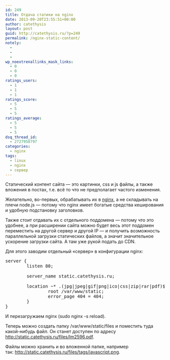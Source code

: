 ```yaml
---
id: 249
title: Отдача статики на nginx
date: 2013-09-20T23:55:51+00:00
author: catethysis
layout: post
guid: http://catethysis.ru/?p=249
permalink: /nginx-static-content/
notely:
  - 
  - 
  - 
wp_noextrenallinks_mask_links:
  - 0
  - 0
  - 0
ratings_users:
  - 1
  - 1
  - 1
ratings_score:
  - 5
  - 5
  - 5
ratings_average:
  - 5
  - 5
  - 5
dsq_thread_id:
  - 2727958797
categories:
  - nginx
tags:
  - linux
  - nginx
  - сервер
---
```

Статический контент сайта &#8212; это картинки, css и js файлы, а также вложения в постах, т.е. всё то что не предполагает частого изменения.

Желательно, во-первых, обрабатывать их в [nginx](http://catethysis.ru/index.php/%d1%83%d1%81%d1%82%d0%b0%d0%bd%d0%be%d0%b2%d0%ba%d0%b0-nginx-%d0%bd%d0%b0-ubuntu-%d0%b8-%d0%bd%d0%b0%d1%81%d1%82%d1%80%d0%be%d0%b9%d0%ba%d0%b0-%d0%b5%d0%b3%d0%be-%d0%b4%d0%bb%d1%8f-%d1%80%d0%b0%d0%b1/ "Установка nginx на ubuntu и настройка его для работы с PHP"), а не складывать на плечи node.js &#8212; потому что nginx имеет богатые средства кеширования и удобную подстановку заголовков.
  
Также стоит отдавать их с отдельного поддомена &#8212; потому что это удобнее, а при расширении сайта можно будет весь этот поддомен переместить на другой сервер и другой IP &#8212; и получить возможность параллельной загрузки статических файлов, а значит значительное ускорение загрузки сайта. А там уже рукой подать до CDN.

Для этого заводим отдельный &#171;сервер&#187; в конфигурации nginx:

<pre>server {
        listen 80;

        server_name static.catethysis.ru;

        location ~* .(jpg|jpeg|gif|png|ico|css|zip|rar|pdf)$ {
                root /var/www/static;
                error_page 404 = 404;
        }
}</pre>

И перезагружаем nginx (sudo nginx -s reload).
  
Теперь можно создать папку /var/www/static/files и поместить туда какой-нибудь файл. Он станет доступен по адресу <a target="_blank" rel="nofollow" href="http://catethysis.ru/goto/http://static.catethysis.ru/files/lm2596.pdf" >http://static.catethysis.ru/files/lm2596.pdf</a>.

Файлы можно хранить и во вложенной папке, например так: <a target="_blank" rel="nofollow" href="http://catethysis.ru/goto/http://static.catethysis.ru/files/tags/javascript.png" >http://static.catethysis.ru/files/tags/javascript.png</a>.